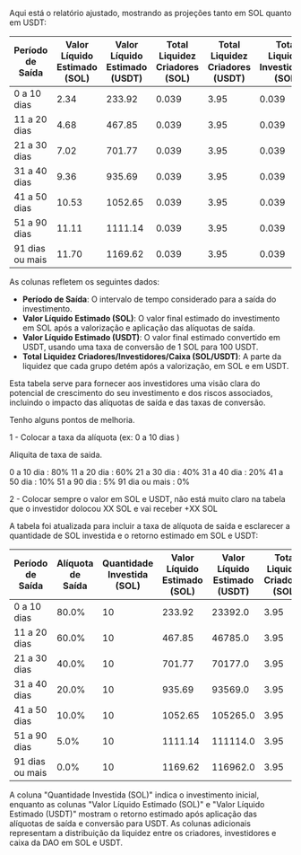 Aqui está o relatório ajustado, mostrando as projeções tanto em SOL quanto em USDT:

| Período de Saída  | Valor Líquido Estimado (SOL) | Valor Líquido Estimado (USDT) | Total Liquidez Criadores (SOL) | Total Liquidez Criadores (USDT) | Total Liquidez Investidores (SOL) | Total Liquidez Investidores (USDT) | Total Liquidez Caixa (SOL) | Total Liquidez Caixa (USDT) |
|------------------|------------------------------|-------------------------------|--------------------------------|---------------------------------|----------------------------------|------------------------------------|-----------------------------|-----------------------------|
| 0 a 10 dias      | 2.34                         | 233.92                       | 0.039                         | 3.95                            | 0.039                            | 3.95                               | 0.039                         | 3.95                        |
| 11 a 20 dias     | 4.68                         | 467.85                       | 0.039                         | 3.95                            | 0.039                            | 3.95                               | 0.039                         | 3.95                        |
| 21 a 30 dias     | 7.02                         | 701.77                       | 0.039                         | 3.95                            | 0.039                            | 3.95                               | 0.039                         | 3.95                        |
| 31 a 40 dias     | 9.36                         | 935.69                       | 0.039                         | 3.95                            | 0.039                            | 3.95                               | 0.039                         | 3.95                        |
| 41 a 50 dias     | 10.53                        | 1052.65                      | 0.039                         | 3.95                            | 0.039                            | 3.95                               | 0.039                         | 3.95                        |
| 51 a 90 dias     | 11.11                        | 1111.14                      | 0.039                         | 3.95                            | 0.039                            | 3.95                               | 0.039                         | 3.95                        |
| 91 dias ou mais  | 11.70                        | 1169.62                      | 0.039                         | 3.95                            | 0.039                            | 3.95                               | 0.039                         | 3.95                        |

As colunas refletem os seguintes dados:
- **Período de Saída**: O intervalo de tempo considerado para a saída do investimento.
- **Valor Líquido Estimado (SOL)**: O valor final estimado do investimento em SOL após a valorização e aplicação das alíquotas de saída.
- **Valor Líquido Estimado (USDT)**: O valor final estimado convertido em USDT, usando uma taxa de conversão de 1 SOL para 100 USDT.
- **Total Liquidez Criadores/Investidores/Caixa (SOL/USDT)**: A parte da liquidez que cada grupo detém após a valorização, em SOL e em USDT.

Esta tabela serve para fornecer aos investidores uma visão clara do potencial de crescimento do seu investimento e dos riscos associados, incluindo o impacto das alíquotas de saída e das taxas de conversão.

Tenho alguns pontos de melhoria.

1 - Colocar a taxa da alíquota (ex: 0 a 10 dias )

Aliquita de taxa de saida.

0 a 10 dia : 80%
11 a 20 dia : 60%
21 a 30 dia : 40%
31 a 40 dia : 20%
41 a 50 dia : 10%
51 a 90 dia : 5%
91 dia ou mais : 0%

2 - Colocar sempre o valor em SOL e USDT, não está muito claro na tabela que o investidor dolocou XX SOL e vai receber +XX SOL

A tabela foi atualizada para incluir a taxa de alíquota de saída e esclarecer a quantidade de SOL investida e o retorno estimado em SOL e USDT:

| Período de Saída  | Alíquota de Saída | Quantidade Investida (SOL) | Valor Líquido Estimado (SOL) | Valor Líquido Estimado (USDT) | Total Liquidez Criadores (SOL) | Total Liquidez Criadores (USDT) | Total Liquidez Investidores (SOL) | Total Liquidez Investidores (USDT) | Total Liquidez Caixa (SOL) | Total Liquidez Caixa (USDT) |
|-------------------|-------------------|-----------------------------|------------------------------|-------------------------------|--------------------------------|---------------------------------|----------------------------------|------------------------------------|-----------------------------|-----------------------------|
| 0 a 10 dias       | 80.0%             | 10                         | 233.92                       | 23392.0                       | 3.95                           | 394.86                          | 3.95                             | 394.86                             | 3.95                         | 394.86                        |
| 11 a 20 dias      | 60.0%             | 10                         | 467.85                       | 46785.0                       | 3.95                           | 394.86                          | 3.95                             | 394.86                             | 3.95                         | 394.86                        |
| 21 a 30 dias      | 40.0%             | 10                         | 701.77                       | 70177.0                       | 3.95                           | 394.86                          | 3.95                             | 394.86                             | 3.95                         | 394.86                        |
| 31 a 40 dias      | 20.0%             | 10                         | 935.69                       | 93569.0                       | 3.95                           | 394.86                          | 3.95                             | 394.86                             | 3.95                         | 394.86                        |
| 41 a 50 dias      | 10.0%             | 10                         | 1052.65                      | 105265.0                      | 3.95                           | 394.86                          | 3.95                             | 394.86                             | 3.95                         | 394.86                        |
| 51 a 90 dias      | 5.0%              | 10                         | 1111.14                      | 111114.0                      | 3.95                           | 394.86                          | 3.95                             | 394.86                             | 3.95                         | 394.86                        |
| 91 dias ou mais   | 0.0%              | 10                         | 1169.62                      | 116962.0                      | 3.95                           | 394.86                          | 3.95                             | 394.86                             | 3.95                         | 394.86                        |

A coluna "Quantidade Investida (SOL)" indica o investimento inicial, enquanto as colunas "Valor Líquido Estimado (SOL)" e "Valor Líquido Estimado (USDT)" mostram o retorno estimado após aplicação das alíquotas de saída e conversão para USDT. As colunas adicionais representam a distribuição da liquidez entre os criadores, investidores e caixa da DAO em SOL e USDT.